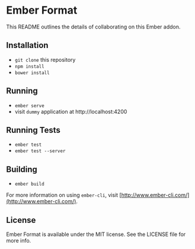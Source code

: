 # Ember Format

This README outlines the details of collaborating on this Ember addon.

## Installation

* `git clone` this repository
* `npm install`
* `bower install`

## Running

* `ember serve`
* visit `dummy` application at http://localhost:4200

## Running Tests

* `ember test`
* `ember test --server`

## Building

* `ember build`

For more information on using `ember-cli`, visit [http://www.ember-cli.com/](http://www.ember-cli.com/).

## License

Ember Format is available under the MIT license. See the LICENSE file for more info.
